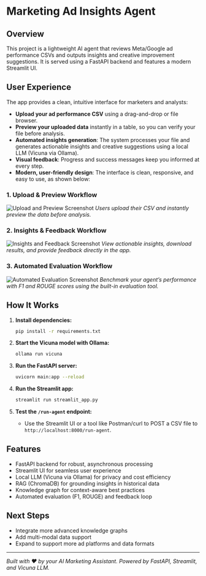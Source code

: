 # Marketing Ad Insights Agent

## Overview
This project is a lightweight AI agent that reviews Meta/Google ad performance CSVs and outputs insights and creative improvement suggestions. It is served using a FastAPI backend and features a modern Streamlit UI.

## User Experience

The app provides a clean, intuitive interface for marketers and analysts:

- **Upload your ad performance CSV** using a drag-and-drop or file browser.
- **Preview your uploaded data** instantly in a table, so you can verify your file before analysis.
- **Automated insights generation**: The system processes your file and generates actionable insights and creative suggestions using a local LLM (Vicuna via Ollama).
- **Visual feedback**: Progress and success messages keep you informed at every step.
- **Modern, user-friendly design**: The interface is clean, responsive, and easy to use, as shown below:

### 1. Upload & Preview Workflow
![Upload and Preview Screenshot](insights_upload.png)
*Users upload their CSV and instantly preview the data before analysis.*

### 2. Insights & Feedback Workflow
![Insights and Feedback Screenshot](insights_feedback.png)
*View actionable insights, download results, and provide feedback directly in the app.*

### 3. Automated Evaluation Workflow
![Automated Evaluation Screenshot](automated_evaluation.png)
*Benchmark your agent’s performance with F1 and ROUGE scores using the built-in evaluation tool.*

## How It Works

1. **Install dependencies:**
   ```bash
   pip install -r requirements.txt
   ```

2. **Start the Vicuna model with Ollama:**
   ```bash
   ollama run vicuna
   ```

3. **Run the FastAPI server:**
   ```bash
   uvicorn main:app --reload
   ```

4. **Run the Streamlit app:**
   ```bash
   streamlit run streamlit_app.py
   ```

5. **Test the `/run-agent` endpoint:**
   - Use the Streamlit UI or a tool like Postman/curl to POST a CSV file to `http://localhost:8000/run-agent`.

## Features
- FastAPI backend for robust, asynchronous processing
- Streamlit UI for seamless user experience
- Local LLM (Vicuna via Ollama) for privacy and cost efficiency
- RAG (ChromaDB) for grounding insights in historical data
- Knowledge graph for context-aware best practices
- Automated evaluation (F1, ROUGE) and feedback loop

## Next Steps
- Integrate more advanced knowledge graphs
- Add multi-modal data support
- Expand to support more ad platforms and data formats

---

*Built with ❤️ by your AI Marketing Assistant. Powered by FastAPI, Streamlit, and Vicuna LLM.* 